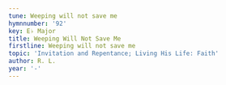 ```yaml
---
tune: Weeping will not save me
hymnnumber: '92'
key: E♭ Major
title: Weeping Will Not Save Me
firstline: Weeping will not save me
topic: 'Invitation and Repentance; Living His Life: Faith'
author: R. L.
year: '-'
---
```

